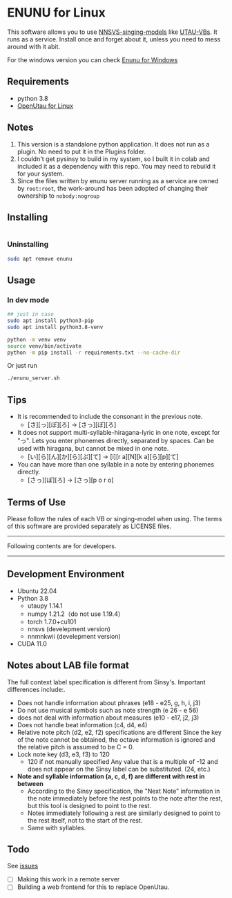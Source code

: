 # ENUNU for Linux

This software allows you to use [NNSVS-singing-models](https://github.com/nnsvs/nnsvs) like [UTAU-VBs](https://github.com/adventHymnals/openUtau). It runs as a service. Install once and forget about it, unless you need to mess around with it abit.

For the windows version you can check [Enunu for Windows](https://github.com/stakira/ENUNU/releases)

## Requirements
- python 3.8
- [OpenUtau for Linux]((https://github.com/adventHymnals/openUtau).)

## Notes

1. This version is a standalone python application. It does not run as a plugin. No need to put it in the Plugins folder.
2. I couldn't get pysinsy to build in my system, so I built it in colab and included it as a dependency with this repo. You may need to rebuild it for your system. 
3. Since the files written by enunu server running as a service are owned by `root:root`, the work-around has been adopted of changing their ownership to `nobody:nogroup`

## Installing

```bash

```

### Uninstalling
```bash
sudo apt remove enunu
```

## Usage
### In dev mode

```bash
## just in case 
sudo apt install python3-pip
sudo apt install python3.8-venv

python -m venv venv
source venv/bin/activate
python -m pip install -r requirements.txt --no-cache-dir
```

Or just run
```bash
./enunu_server.sh
```

## Tips

- It is recommended to include the consonant in the previous note.
  - \[さ]\[っ]\[ぽ]\[ろ] → \[さっ]\[ぽ]\[ろ]
- It does not support multi-syllable-hiragana-lyric in one note, except for "っ".
 Lets you enter phonemes directly, separated by spaces. Can be used with hiragana, but cannot be mixed in one note.
  - \[い]\[ら]\[ん]\[か]\[ら]\[ぷ]\[て] → \[i]\[r a]\[N]\[k a]\[ら]\[p]\[て]
- You can have more than one syllable in a note by entering phonemes directly.
  - \[さっ]\[ぽ]\[ろ] → \[さっ]\[p o r o]

## Terms of Use

Please follow the rules of each VB or singing-model when using. The terms of this software are provided separately as LICENSE files.




---

Following contents are for developers.

---



## Development Environment

- Ubuntu 22.04
- Python 3.8
  - utaupy 1.14.1
  - numpy 1.21.2（do not use 1.19.4）
  - torch 1.7.0+cu101
  - nnsvs (develepment version)
  - nnmnkwii (develepment version)
- CUDA 11.0


## Notes about LAB file format

The full context label specification is different from Sinsy's. Important differences include:.

- Does not handle information about phrases (e18 - e25, g, h, i, j3)
- Do not use musical symbols such as note strength (e 26 - e 56)
- does not deal with information about measures (e10 - e17, j2, j3)
- Does not handle beat information (c4, d4, e4)
- Relative note pitch (d2, e2, f2) specifications are different
  Since the key of the note cannot be obtained, the octave information is ignored and the relative pitch is assumed to be C = 0.
- Lock note key (d3, e3, f3) to 120
  - 120 if not manually specified
  Any value that is a multiple of -12 and does not appear on the Sinsy label can be substituted. (24, etc.)
- **Note and syllable information (a, c, d, f) are different with rest in between**
  - According to the Sinsy specification, the "Next Note" information in the note immediately before the rest points to the note after the rest, but this tool is designed to point to the rest.
  - Notes immediately following a rest are similarly designed to point to the rest itself, not to the start of the rest.
  - Same with syllables.

## Todo
See [issues]()
- [ ] Making this work in a remote server
- [ ] Building a web frontend for this to replace OpenUtau.